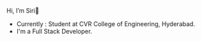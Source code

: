 Hi, I’m Siri👋
- Currently : Student at CVR College of Engineering, Hyderabad.
- I'm a Full Stack Developer.

<!---
siridevoju/siridevoju is a ✨ special ✨ repository because its `README.md` (this file) appears on your GitHub profile.
You can click the Preview link to take a look at your changes.
--->
